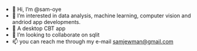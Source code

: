 - 👋 Hi, I’m @sam-oye
- 👀 I’m interested in data analysis, machine learning, computer vision and andriod app developments. 
- 🌱 A desktop CBT app
- 💞️ I’m looking to collaborate on sqlit
- 📫 you can reach me through my e-mail samjewman@gmail.com


